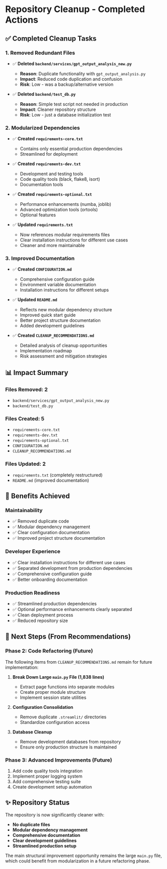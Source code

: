 # Repository Cleanup - Completed Actions

## ✅ **Completed Cleanup Tasks**

### **1. Removed Redundant Files**
- ✅ **Deleted `backend/services/gpt_output_analysis_new.py`**
  - **Reason**: Duplicate functionality with `gpt_output_analysis.py`
  - **Impact**: Reduced code duplication and confusion
  - **Risk**: Low - was a backup/alternative version

- ✅ **Deleted `backend/test_db.py`**
  - **Reason**: Simple test script not needed in production
  - **Impact**: Cleaner repository structure
  - **Risk**: Low - just a database initialization test

### **2. Modularized Dependencies**
- ✅ **Created `requirements-core.txt`**
  - Contains only essential production dependencies
  - Streamlined for deployment

- ✅ **Created `requirements-dev.txt`**
  - Development and testing tools
  - Code quality tools (black, flake8, isort)
  - Documentation tools

- ✅ **Created `requirements-optional.txt`**
  - Performance enhancements (numba, joblib)
  - Advanced optimization tools (ortools)
  - Optional features

- ✅ **Updated `requirements.txt`**
  - Now references modular requirements files
  - Clear installation instructions for different use cases
  - Cleaner and more maintainable

### **3. Improved Documentation**
- ✅ **Created `CONFIGURATION.md`**
  - Comprehensive configuration guide
  - Environment variable documentation
  - Installation instructions for different setups

- ✅ **Updated `README.md`**
  - Reflects new modular dependency structure
  - Improved quick start guide
  - Better project structure documentation
  - Added development guidelines

- ✅ **Created `CLEANUP_RECOMMENDATIONS.md`**
  - Detailed analysis of cleanup opportunities
  - Implementation roadmap
  - Risk assessment and mitigation strategies

## 📊 **Impact Summary**

### **Files Removed**: 2
- `backend/services/gpt_output_analysis_new.py`
- `backend/test_db.py`

### **Files Created**: 5
- `requirements-core.txt`
- `requirements-dev.txt` 
- `requirements-optional.txt`
- `CONFIGURATION.md`
- `CLEANUP_RECOMMENDATIONS.md`

### **Files Updated**: 2
- `requirements.txt` (completely restructured)
- `README.md` (improved documentation)

## 🎯 **Benefits Achieved**

### **Maintainability**
- ✅ Removed duplicate code
- ✅ Modular dependency management
- ✅ Clear configuration documentation
- ✅ Improved project structure documentation

### **Developer Experience**
- ✅ Clear installation instructions for different use cases
- ✅ Separated development from production dependencies
- ✅ Comprehensive configuration guide
- ✅ Better onboarding documentation

### **Production Readiness**
- ✅ Streamlined production dependencies
- ✅ Optional performance enhancements clearly separated
- ✅ Clean deployment process
- ✅ Reduced repository size

## 🔄 **Next Steps (From Recommendations)**

### **Phase 2: Code Refactoring (Future)**
The following items from `CLEANUP_RECOMMENDATIONS.md` remain for future implementation:

1. **Break Down Large `main.py` File (1,838 lines)**
   - Extract page functions into separate modules
   - Create proper module structure
   - Implement session state utilities

2. **Configuration Consolidation**
   - Remove duplicate `.streamlit/` directories
   - Standardize configuration access

3. **Database Cleanup**
   - Remove development databases from repository
   - Ensure only production structure is maintained

### **Phase 3: Advanced Improvements (Future)**
1. Add code quality tools integration
2. Implement proper logging system
3. Add comprehensive testing suite
4. Create development setup automation

## ✨ **Repository Status**

The repository is now significantly cleaner with:
- **No duplicate files**
- **Modular dependency management**
- **Comprehensive documentation**
- **Clear development guidelines**
- **Streamlined production setup**

The main structural improvement opportunity remains the large `main.py` file, which could benefit from modularization in a future refactoring phase. 